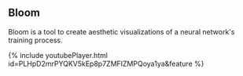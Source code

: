 ## Bloom

Bloom is a tool to create aesthetic visualizations of a neural network's training process.

{% include youtubePlayer.html id=PLHpD2mrPYQKV5kEp8p7ZMFIZMPQoya1ya&feature %}
